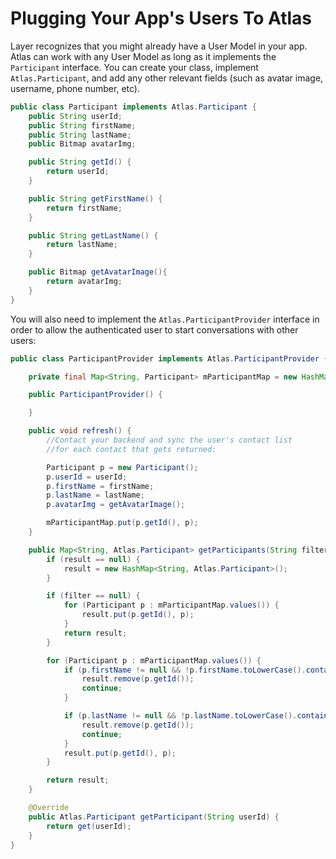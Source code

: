 # Plugging Your App's Users To Atlas
Layer recognizes that you might already have a User Model in your app.  Atlas can work with any User Model as long as it implements the `Participant` interface. You can create your class, implement `Atlas.Participant`, and add any other relevant fields (such as avatar image, username, phone number, etc).

```java
public class Participant implements Atlas.Participant {
    public String userId;
    public String firstName;
    public String lastName;
    public Bitmap avatarImg;

    public String getId() {
        return userId;
    }

    public String getFirstName() {
        return firstName;
    }

    public String getLastName() {
        return lastName;
    }

    public Bitmap getAvatarImage(){
        return avatarImg;
    }
}
```

You will also need to implement the `Atlas.ParticipantProvider` interface in order to allow the authenticated user to start conversations with other users:

```java
public class ParticipantProvider implements Atlas.ParticipantProvider {

    private final Map<String, Participant> mParticipantMap = new HashMap<String, Participant>();

    public ParticipantProvider() {

    }

    public void refresh() {
        //Contact your backend and sync the user's contact list
        //for each contact that gets returned:

        Participant p = new Participant();
        p.userId = userId;
        p.firstName = firstName;
        p.lastName = lastName;
        p.avatarImg = getAvatarImage();

        mParticipantMap.put(p.getId(), p);
    }

    public Map<String, Atlas.Participant> getParticipants(String filter, Map<String, Atlas.Participant> result) {
        if (result == null) {
            result = new HashMap<String, Atlas.Participant>();
        }

        if (filter == null) {
            for (Participant p : mParticipantMap.values()) {
                result.put(p.getId(), p);
            }
            return result;
        }

        for (Participant p : mParticipantMap.values()) {
            if (p.firstName != null && !p.firstName.toLowerCase().contains(filter)) {
                result.remove(p.getId());
                continue;
            }

            if (p.lastName != null && !p.lastName.toLowerCase().contains(filter)) {
                result.remove(p.getId());
                continue;
            }
            result.put(p.getId(), p);
        }

        return result;
    }

    @Override
    public Atlas.Participant getParticipant(String userId) {
        return get(userId);
    }
}
```

